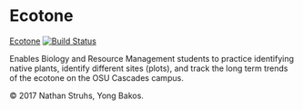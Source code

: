 # Ecotone

[Ecotone](https://osu-ecotone.herokuapp.com/) [![Build Status](https://travis-ci.org/osu-cascades/ecotone-web.svg?branch=master)](https://travis-ci.org/osu-cascades/ecotone-web)

Enables Biology and Resource Management students to practice identifying native plants, identify different sites (plots), and track the long term trends of the ecotone on the OSU Cascades campus.

© 2017 Nathan Struhs, Yong Bakos.
